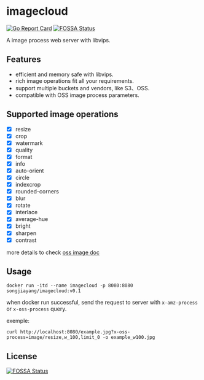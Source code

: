 # imagecloud

[![Go Report Card](https://goreportcard.com/badge/github.com/songjiayang/imagecloud)](https://goreportcard.com/report/github.com/songjiayang/imagecloud)
[![FOSSA Status](https://app.fossa.com/api/projects/git%2Bgithub.com%2Fsongjiayang%2Fimagecloud.svg?type=shield)](https://app.fossa.com/projects/git%2Bgithub.com%2Fsongjiayang%2Fimagecloud?ref=badge_shield)

A image process web server with libvips.


## Features

- efficient and memory safe with libvips.
- rich image operations fit all your requirements.
- support multiple buckets and vendors, like S3、OSS.
- compatible with OSS image process parameters.

## Supported image operations

- [x] resize
- [x] crop
- [x] watermark
- [x] quality
- [x] format
- [x] info
- [x] auto-orient
- [x] circle
- [x] indexcrop
- [x] rounded-corners
- [x] blur
- [x] rotate
- [x] interlace
- [x] average-hue
- [x] bright
- [x] sharpen
- [x] contrast

more details to check [oss image doc](https://help.aliyun.com/document_detail/44688.html)

## Usage

```
docker run -itd --name imagecloud -p 8080:8080 songjiayang/imagecloud:v0.1
```

when docker run successful, send the request to server with `x-amz-process` or `x-oss-process` query.

exemple:

```
curl http://localhost:8080/example.jpg?x-oss-process=image/resize,w_100,limit_0 -o example_w100.jpg
```


## License
[![FOSSA Status](https://app.fossa.com/api/projects/git%2Bgithub.com%2Fsongjiayang%2Fimagecloud.svg?type=large)](https://app.fossa.com/projects/git%2Bgithub.com%2Fsongjiayang%2Fimagecloud?ref=badge_large)